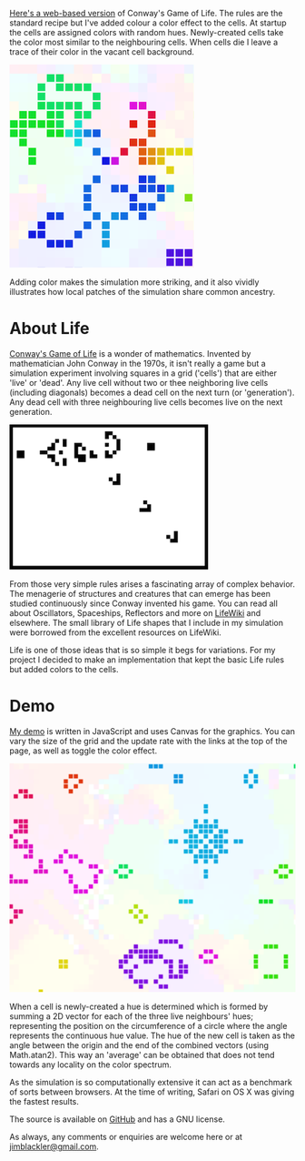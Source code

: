 [Here's a web-based version][1] of Conway's Game of Life. The rules are the
standard recipe but I've added colour a color effect to the cells. At startup
the cells are assigned colors with random hues. Newly-created cells take the
color most similar to the neighbouring cells. When cells die I leave a trace of
their color in the vacant cell background.

![Colorized Of Life illustration](doc/bigpic.png)

Adding color makes the simulation more striking, and it also vividly illustrates
how local patches of the simulation share common ancestry.


About Life
==========

[Conway's Game of Life][2] is a wonder of mathematics. Invented by mathematician
John Conway in the 1970s, it isn't really a game but a simulation experiment
involving squares in a grid ('cells') that are either 'live' or 'dead'. Any live
cell without two or thee neighboring live cells (including diagonals) becomes a
dead cell on the next turn (or 'generation'). Any dead cell with three
neighbouring live cells becomes live on the next generation.

![Traditional Game of Life](doc/trad_glider.png)

From those very simple rules arises a fascinating array of complex behavior. The
menagerie of structures and creatures that can emerge has been studied
continuously since Conway invented his game. You can read all about Oscillators,
Spaceships, Reflectors and more on [LifeWiki][3] and elsewhere. The small
library of Life shapes that I include in my simulation were borrowed from the
excellent resources on LifeWiki.

Life is one of those ideas that is so simple it begs for variations. For my
project I decided to make an implementation that kept the basic Life rules but
added colors to the cells.


Demo
====

[My demo][1] is written in JavaScript and uses Canvas for the graphics. You can
vary the size of the grid and the update rate with the links at the top of the
page, as well as toggle the color effect.

![Larger illustration](doc/starpic.png)

When a cell is newly-created a hue is determined which is formed by summing a 2D
vector for each of the three live neighbours' hues; representing the position on
the circumference of a circle where the angle represents the continuous hue
value. The hue of the new cell is taken as the angle between the origin and the
end of the combined vectors (using Math.atan2). This way an 'average' can be
obtained that does not tend towards any locality on the color spectrum.

As the simulation is so computationally extensive it can act as a benchmark of
sorts between browsers. At the time of writing, Safari on OS X was giving the
fastest results.

The source is available on [GitHub][4] and has a GNU license.

As always, any comments or enquiries are welcome here or at
jimblackler@gmail.com.


[1]: http://jimblackler.net/life
[2]: http://en.wikipedia.org/wiki/Conway's_Game_of_Life
[3]: http://www.conwaylife.com/wiki/Main_Page
[4]: https://github.com/jimblackler/lifedemo